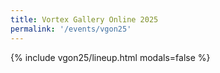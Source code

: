 ```yaml
---
title: Vortex Gallery Online 2025
permalink: '/events/vgon25'
---
```

{% include vgon25/lineup.html modals=false %}